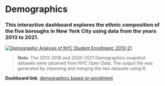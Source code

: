 # Demographics
### This interactive dashboard explores the ethnic composition of the five boroughs in New York City using data from the years 2013 to 2021.


<div class='tableauPlaceholder' id='viz1692984103657' style='position: relative'><noscript><a href='#'><img alt='Demographic Analysis of NYC Student Enrollment: 2013-21 ' src='https:&#47;&#47;public.tableau.com&#47;static&#47;images&#47;De&#47;DemographicsbasedonEnrollment&#47;demographics&#47;1_rss.png' style='border: none' /></a></noscript><object class='tableauViz'  style='display:none;'><param name='host_url' value='https%3A%2F%2Fpublic.tableau.com%2F' /> <param name='embed_code_version' value='3' /> <param name='site_root' value='' /><param name='name' value='DemographicsbasedonEnrollment&#47;demographics' /><param name='tabs' value='no' /><param name='toolbar' value='yes' /><param name='static_image' value='https:&#47;&#47;public.tableau.com&#47;static&#47;images&#47;De&#47;DemographicsbasedonEnrollment&#47;demographics&#47;1.png' /> <param name='animate_transition' value='yes' /><param name='display_static_image' value='yes' /><param name='display_spinner' value='yes' /><param name='display_overlay' value='yes' /><param name='display_count' value='yes' /><param name='language' value='en-US' /></object></div>               

> **Note**: The 2013-2018 and 2020-2021 Demographics snapshot datasets were obtained from NYC Open Data. The output file was generated by cleansing and merging the two datasets using R. 

**Dashboard link**: [demographics based on enrollment](https://public.tableau.com/views/DemographicsbasedonEnrollment/demographics?:language=en-US&:display_count=n&:origin=viz_share_link)
